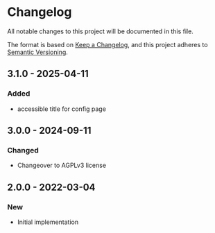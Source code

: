 # Changelog
All notable changes to this project will be documented in this file.

The format is based on [Keep a Changelog](https://keepachangelog.com/en/1.0.0/),
and this project adheres to [Semantic Versioning](https://semver.org/spec/v2.0.0.html).

## 3.1.0 - 2025-04-11
### Added
- accessible title for config page

## 3.0.0 - 2024-09-11
### Changed
- Changeover to AGPLv3 license

## 2.0.0 - 2022-03-04
### New
- Initial implementation

